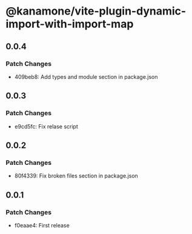 # @kanamone/vite-plugin-dynamic-import-with-import-map

## 0.0.4

### Patch Changes

- 409beb8: Add types and module section in package.json

## 0.0.3

### Patch Changes

- e9cd5fc: Fix relase script

## 0.0.2

### Patch Changes

- 80f4339: Fix broken files section in package.json

## 0.0.1

### Patch Changes

- f0eaae4: First release
